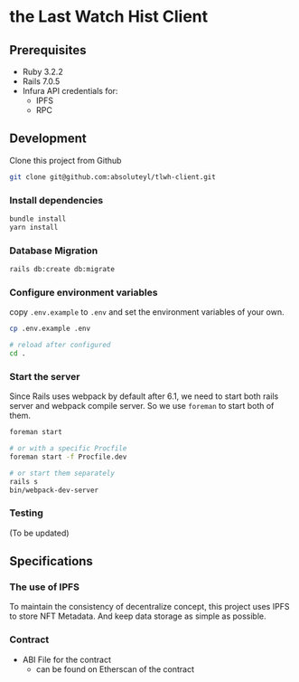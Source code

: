 # the Last Watch Hist Client

## Prerequisites

- Ruby 3.2.2
- Rails 7.0.5
- Infura API credentials for:
  - IPFS
  - RPC

## Development

Clone this project from Github

```bash
git clone git@github.com:absoluteyl/tlwh-client.git
```

### Install dependencies

```bash
bundle install
yarn install
```

### Database Migration

```bash
rails db:create db:migrate
```

### Configure environment variables

copy `.env.example` to `.env` and set the environment variables of your own.

```bash
cp .env.example .env

# reload after configured
cd .
```

### Start the server

Since Rails uses webpack by default after 6.1, we need to start both rails server and webpack compile server. So we use `foreman` to start both of them.

```bash
foreman start

# or with a specific Procfile
foreman start -f Procfile.dev

# or start them separately
rails s
bin/webpack-dev-server
```

### Testing

(To be updated)

## Specifications

### The use of IPFS

To maintain the consistency of decentralize concept, this project uses IPFS to store NFT Metadata. And keep data storage as simple as possible.

### Contract

- ABI File for the contract
  - can be found on Etherscan of the contract
